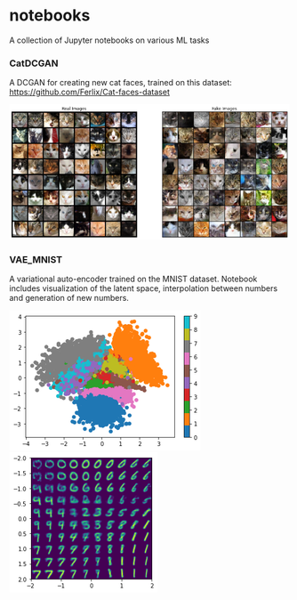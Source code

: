 # notebooks
A collection of Jupyter notebooks on various ML tasks

### CatDCGAN
A DCGAN for creating new cat faces, trained on this dataset: https://github.com/Ferlix/Cat-faces-dataset

![CatImages](images/cat_dcgan.png)

### VAE_MNIST
A variational auto-encoder trained on the MNIST dataset. Notebook includes visualization of the latent space, interpolation between numbers and generation of new numbers.

![VAE Latent-space](images/vae_latent.png)
![VAE Interpolation](images/vae_interpolation.png)
